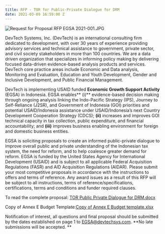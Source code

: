```yaml
---
title: RFP - TOR for Public-Private Dialogue for DRM
date: 2021-03-09 16:59:00 Z
---
```


![Request for Proposal RFP EGSA 2021-001.JPG](/uploads/Request%20for%20Proposal%20RFP%20EGSA%202021-001.JPG)

DevTech Systems, Inc. (DevTech) is an international consulting firm dedicated to development, with over 30 years of experience providing advisory services and technical assistance to government, private sector, and civil society stakeholders in more than 100 countries. We are a data driven organization that specializes in informing policy making by delivering focused data-driven evidence-based analysis products and services.  DevTech core practice areas include Economic and Data analysis, Monitoring and Evaluation, Education and Youth Development, Gender and Inclusive Development, and Public Financial Management.

DevTech is implementing USAID funded **Economic Growth Support Activity** (EGSA) in Indonesia. EGSA enables** (i)** evidence-based decision making through ongoing analysis linking the Indo-Pacific Strategy (IPS), Journey to Self-Reliance (J2SR), and Government of Indonesia (GOI) priorities and potential USAID/Indonesia assistance under USAID/Indonesia’s next Country Development Cooperation Strategy (CDCS); **(ii)** increases and improves GOI technical capacity in tax collection, public expenditure, and financial accountability; and **(iii)** improves business enabling environment for foreign and domestic business entities. 

EGSA is soliciting proposals to create an informed public-private dialogue to improve overall public and private understanding of the Indonesian tax system, the need for reform, and to help coalesce greater demand for reform. EGSA is funded by the United States Agency for International Development (USAID) and is subject to all applicable Federal Acquisition Regulations (FASR) and AID Acquisition Regulations (AIDAR). 
Please submit your most competitive proposals in accordance with the instructions to offers and terms of reference. 
Any award issues as a result of this RFP will be subject to all instructions, terms of reference/specifications, certifications, terms and conditions and funder required clauses.


To read the complete proposal: [TOR Public Private Dialogue for DRM.docx](/uploads/TOR%20Public%20Private%20Dialogue%20for%20DRM.docx)

Copy of Annex E Budget Template:[Copy of Annex E Budget template.xlsx](/uploads/Copy%20of%20Annex%20E%20Budget%20template.xlsx)

Notification of interest, all questions and final proposal should be submitted by the dates established on page 1 to  EGSA@devtechsys.com. **No late submissions will be accepted.
**


